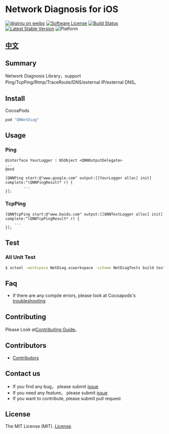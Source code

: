 # Network Diagnosis for iOS

[![@qiniu on weibo](http://img.shields.io/badge/weibo-%40qiniutek-blue.svg)](http://weibo.com/qiniutek)
[![Software License](https://img.shields.io/badge/license-MIT-brightgreen.svg)](LICENSE.md)
[![Build Status](https://travis-ci.org/qiniu/iOS-netdiag.svg?branch=master)](https://travis-ci.org/qiniu/iOS-netdiag)
[![Latest Stable Version](http://img.shields.io/cocoapods/v/QNNetDiag.svg)](https://github.com/qiniu/iOS-netdiag/releases)
![Platform](http://img.shields.io/cocoapods/p/QNNetDiag.svg)

## [中文](https://github.com/qiniu/iOS-netdiag/blob/master/README_cn.md)

## Summary

Network Diagnosis Library，support Ping/TcpPing/Rtmp/TraceRoute/DNS/external IP/external DNS。

## Install

CocoaPods

```ruby
pod "QNNetDiag"
```

## Usage
### Ping
```
@interface YourLogger : NSObject <QNNOutputDelegate>
...
@end

[QNNPing start:@"www.google.com" output:[[YourLogger alloc] init] complete:^(QNNPingResult* r) {
        ...
}];
```

### TcpPing
```
[QNNTcpPing start:@"www.baidu.com" output:[[QNNTestLogger alloc] init] complete:^(QNNTcpPingResult* r) {
    ...
}];
```
## Test


### All Unit Test

``` bash
$ xctool -workspace NetDiag.xcworkspace -scheme NetDiagTests build test -sdk iphonesimulator
```

## Faq

- If there are any compile errors, please look at Cocoapods's [troubleshooting](http://guides.cocoapods.org/using/troubleshooting.html)

## Contributing

Please Look at[Contributing Guide](https://github.com/qiniu/iOS-netdiag/blob/master/CONTRIBUTING.md)。

## Contributors

- [Contributors](https://github.com/qiniu/iOS-netdiag/contributors)

## Contact us

- If you find any bug， please submit [issue](https://github.com/qiniu/iOS-netdiag/issues)
- If you need any feature， please submit [issue](https://github.com/qiniu/iOS-netdiag/issues)
- If you want to contribute, please submit pull request

## License

The MIT License (MIT). [License](https://github.com/qiniu/iOS-netdiag/blob/master/LICENSE).
